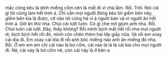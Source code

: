 mắc công kêu là dính miếng cốm nên là mất đi vị chả lắm. Rồi. Trời. Nói cái gì tôi cũng làm hết trơn á. Chỉ cần mọi người đừng kêu tôi giềm bên này, giềm bên kia là được, cỡ nào tôi cũng hả vì à người bán và vì người ăn hết trơn á. Giờ ăn thử nha. Chùi cái lưỡi luôn. Có gì che mờ giùm anh nha. Rồi. Chùi luôn cái lưỡi. Đây, thấy không? Rồi mình bịch mắt hết rồi nha mọi người ơi, bịch bịch hết rồi đó, mình còn chèn thêm hai lớp giấy nữa. Và rồi em xoay cái dĩa đi. Em xoay cái dĩa đi rồi anh bóc miếng nào anh ăn miếng đó nha. Rồi. Ờ em em em chỉ cái nào là bơ cốm, cái nào là là là cái kia cho mọi người đi. Nè, cái này là bơ cốm nè, còn cái này là ở bên a 